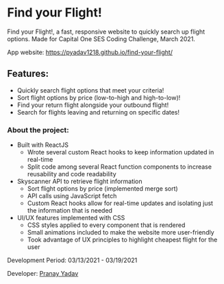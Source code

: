 # Find your Flight!
Find your Flight!, a fast, responsive website to quickly search up flight options. Made for Capital One SES Coding Challenge, March 2021.

App website: https://pyadav1218.github.io/find-your-flight/

## Features:
- Quickly search flight options that meet your criteria!
- Sort flight options by price (low-to-high and high-to-low)!
- Find your return flight alongside your outbound flight!
- Search for flights leaving and returning on specific dates!


### About the project:
- Built with ReactJS
  - Wrote several custom React hooks to keep information updated in real-time
  - Split code among several React function components to increase reusability and code readability
- Skyscanner API to retrieve flight information
  - Sort flight options by price (implemented merge sort)
  - API calls using JavaScript fetch
  - Custom React hooks allow for real-time updates and isolating just the information that is needed
- UI/UX features implemented with CSS
  - CSS styles applied to every component that is rendered
  - Small animations included to make the website more user-friendly
  - Took advantage of UX principles to highlight cheapest flight for the user
 




Development Period: 03/13/2021 - 03/19/2021

Developer: [Pranay Yadav](https://github.com/pyadav1218)

